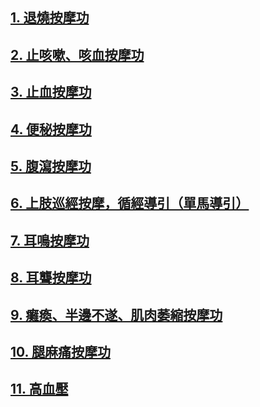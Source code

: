 ## [1. 退燒按摩功](/退燒功1.md) 

## [2. 止咳嗽、咳血按摩功](/止咳功1.md) 

## [3. 止血按摩功](/止血功1.md)

## [4. 便秘按摩功](/便秘功1.md)

## [5. 腹瀉按摩功](/便稀功1.md)

## [6. 上肢巡經按摩，循經導引（單馬導引）](/乳8.md)

## [7. 耳鳴按摩功](/耳鳴1.md)

## [8. 耳聾按摩功](/耳聾1.md)

## [9. 癱瘓、半邊不遂、肌肉萎縮按摩功](/癱瘓1.md)

## [10. 腿麻痛按摩功](/腿麻痛1.md)

## [11. 高血壓](/高血壓1.md)
